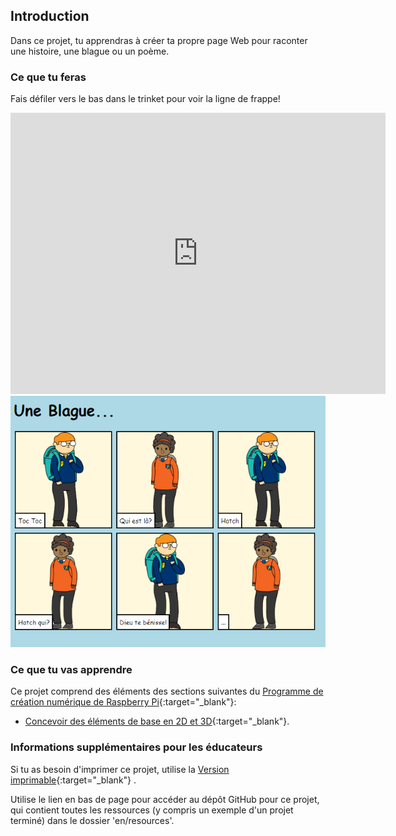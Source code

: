 ## Introduction

Dans ce projet, tu apprendras à créer ta propre page Web pour raconter une histoire, une blague ou un poème.

### Ce que tu feras

Fais défiler vers le bas dans le trinket pour voir la ligne de frappe!

<div class="trinket">
  <iframe src="https://trinket.io/embed/html/998959ec74?outputOnly=true&start=result" width="600" height="450" frameborder="0" marginwidth="0" marginheight="0" allowfullscreen>
  </iframe>
  <img src="images/story-final.png">
</div>

### Ce que tu vas apprendre

Ce projet comprend des éléments des sections suivantes du [Programme de création numérique de Raspberry Pi](https://rpf.io/curriculum){:target="_blank"}:

+ [Concevoir des éléments de base en 2D et 3D](https://www.raspberrypi.org/curriculum/design/creator){:target="_blank"}.

### Informations supplémentaires pour les éducateurs

Si tu as besoin d'imprimer ce projet, utilise la [Version imprimable](https://projects.raspberrypi.org/fr-FR/projects/tell-a-story/print){:target="_blank"} .

Utilise le lien en bas de page pour accéder au dépôt GitHub pour ce projet, qui contient toutes les ressources (y compris un exemple d'un projet terminé) dans le dossier 'en/resources'.